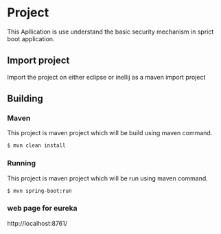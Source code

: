 # Project
This Apllication is use understand the basic security mechanism in sprict boot application.

## Import project
Import the project on either eclipse or inellij as a maven import project

## Building

### Maven
This project is maven project which will be build using maven command.

```bash
$ mvn clean install
```

### Running 
This project is maven project which will be run using maven command.

```bash
$ mvn spring-boot:run
```

### web page for eureka

http://localhost:8761/